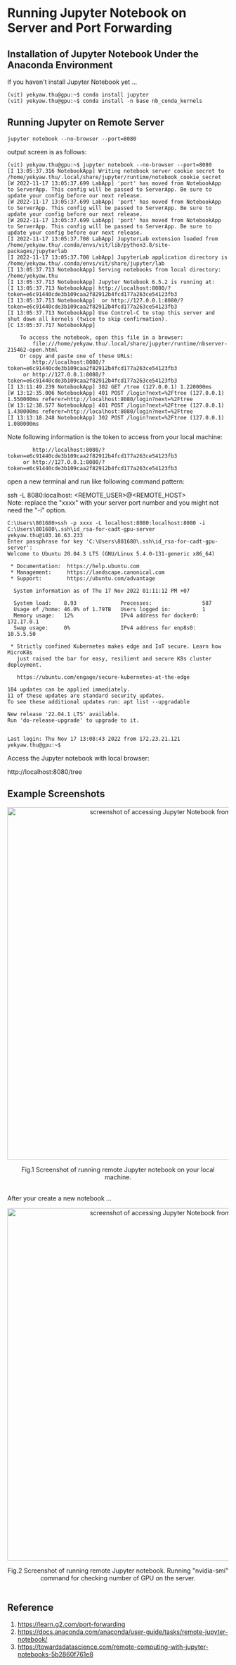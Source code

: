 # Running Jupyter Notebook on Server and Port Forwarding

## Installation of Jupyter Notebook Under the Anaconda Environment

If you haven't install Jupyter Notebook yet ...  

```
(vit) yekyaw.thu@gpu:~$ conda install jupyter
(vit) yekyaw.thu@gpu:~$ conda install -n base nb_conda_kernels
```

## Running Jupyter on Remote Server


```
jupyter notebook --no-browser --port=8080
```

output screen is as follows:  

```
(vit) yekyaw.thu@gpu:~$ jupyter notebook --no-browser --port=8080
[I 13:05:37.316 NotebookApp] Writing notebook server cookie secret to /home/yekyaw.thu/.local/share/jupyter/runtime/notebook_cookie_secret
[W 2022-11-17 13:05:37.699 LabApp] 'port' has moved from NotebookApp to ServerApp. This config will be passed to ServerApp. Be sure to update your config before our next release.
[W 2022-11-17 13:05:37.699 LabApp] 'port' has moved from NotebookApp to ServerApp. This config will be passed to ServerApp. Be sure to update your config before our next release.
[W 2022-11-17 13:05:37.699 LabApp] 'port' has moved from NotebookApp to ServerApp. This config will be passed to ServerApp. Be sure to update your config before our next release.
[I 2022-11-17 13:05:37.708 LabApp] JupyterLab extension loaded from /home/yekyaw.thu/.conda/envs/vit/lib/python3.8/site-packages/jupyterlab
[I 2022-11-17 13:05:37.708 LabApp] JupyterLab application directory is /home/yekyaw.thu/.conda/envs/vit/share/jupyter/lab
[I 13:05:37.713 NotebookApp] Serving notebooks from local directory: /home/yekyaw.thu
[I 13:05:37.713 NotebookApp] Jupyter Notebook 6.5.2 is running at:
[I 13:05:37.713 NotebookApp] http://localhost:8080/?token=e6c91440cde3b109caa2f82912b4fcd177a263ce54123fb3
[I 13:05:37.713 NotebookApp]  or http://127.0.0.1:8080/?token=e6c91440cde3b109caa2f82912b4fcd177a263ce54123fb3
[I 13:05:37.713 NotebookApp] Use Control-C to stop this server and shut down all kernels (twice to skip confirmation).
[C 13:05:37.717 NotebookApp]

    To access the notebook, open this file in a browser:
        file:///home/yekyaw.thu/.local/share/jupyter/runtime/nbserver-215462-open.html
    Or copy and paste one of these URLs:
        http://localhost:8080/?token=e6c91440cde3b109caa2f82912b4fcd177a263ce54123fb3
     or http://127.0.0.1:8080/?token=e6c91440cde3b109caa2f82912b4fcd177a263ce54123fb3
[I 13:11:49.239 NotebookApp] 302 GET /tree (127.0.0.1) 1.220000ms
[W 13:12:35.006 NotebookApp] 401 POST /login?next=%2Ftree (127.0.0.1) 1.550000ms referer=http://localhost:8080/login?next=%2Ftree
[W 13:12:38.577 NotebookApp] 401 POST /login?next=%2Ftree (127.0.0.1) 1.430000ms referer=http://localhost:8080/login?next=%2Ftree
[I 13:13:18.248 NotebookApp] 302 POST /login?next=%2Ftree (127.0.0.1) 1.080000ms
```

Note following information is the token to access from your local machine:    

```
        http://localhost:8080/?token=e6c91440cde3b109caa2f82912b4fcd177a263ce54123fb3
     or http://127.0.0.1:8080/?token=e6c91440cde3b109caa2f82912b4fcd177a263ce54123fb3
```

open a new terminal and run like following command pattern:    

ssh -L 8080:localhost:<PORT> <REMOTE_USER>@<REMOTE_HOST>    
Note: replace the "xxxx" with your server port number and you might not need the "-i" option.    

```
C:\Users\801680>ssh -p xxxx -L localhost:8080:localhost:8080 -i C:\Users\801680\.ssh\id_rsa-for-cadt-gpu-server yekyaw.thu@103.16.63.233   
Enter passphrase for key 'C:\Users\801680\.ssh\id_rsa-for-cadt-gpu-server':
Welcome to Ubuntu 20.04.3 LTS (GNU/Linux 5.4.0-131-generic x86_64)

 * Documentation:  https://help.ubuntu.com
 * Management:     https://landscape.canonical.com
 * Support:        https://ubuntu.com/advantage

  System information as of Thu 17 Nov 2022 01:11:12 PM +07

  System load:    8.93              Processes:                587
  Usage of /home: 46.0% of 1.79TB   Users logged in:          1
  Memory usage:   12%               IPv4 address for docker0: 172.17.0.1
  Swap usage:     0%                IPv4 address for enp8s0:  10.5.5.50

 * Strictly confined Kubernetes makes edge and IoT secure. Learn how MicroK8s
   just raised the bar for easy, resilient and secure K8s cluster deployment.

   https://ubuntu.com/engage/secure-kubernetes-at-the-edge

184 updates can be applied immediately.
11 of these updates are standard security updates.
To see these additional updates run: apt list --upgradable

New release '22.04.1 LTS' available.
Run 'do-release-upgrade' to upgrade to it.


Last login: Thu Nov 17 13:08:43 2022 from 172.23.21.121
yekyaw.thu@gpu:~$
```

Access the Jupyter notebook with local browser:    

http://localhost:8080/tree


## Example Screenshots  
  
<p align="center">
<img src="https://github.com/ye-kyaw-thu/error-overflow/blob/master/fig/access-remote-jupyter-notebook-screen1.png" alt="screenshot of accessing Jupyter Notebook from the local machine" width="800"/>  
</p>  
<div align="center">
  Fig.1 Screenshot of running remote Jupyter notebook on your local machine.     
</div> 

<br />
    
After your create a new notebook ...  
    
<p align="center">
<img src="https://github.com/ye-kyaw-thu/error-overflow/blob/master/fig/access-remote-jupyter-notebook-screen2.png" alt="screenshot of accessing Jupyter Notebook from the local machine" width="800"/>  
</p>  
<div align="center">
  Fig.2 Screenshot of running remote Jupyter notebook. Running "nvidia-smi" command for checking number of GPU on the server.   
</div> 

<br />   
    

## Reference

1. https://learn.g2.com/port-forwarding
2. https://docs.anaconda.com/anaconda/user-guide/tasks/remote-jupyter-notebook/
3. https://towardsdatascience.com/remote-computing-with-jupyter-notebooks-5b2860f761e8

